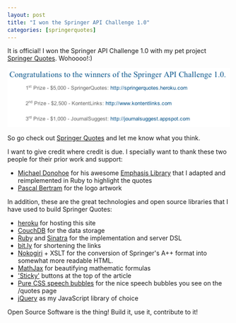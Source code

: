 ```yaml
---
layout: post
title: "I won the Springer API Challenge 1.0"
categories: [springerquotes]
---
```


It is official! I won the Springer API Challenge 1.0 with my pet project [Springer Quotes](http://springerquotes.heroku.com). Wohoooo!:)

[![Springer API Challenge](/images/winning_springer_challenge.png "Results Springer API Challenge 1.0")](http://dev.springer.com/)

So go check out [Springer Quotes](http://springerquotes.heroku.com) and let me know what you think.

I want to give credit where credit is due. I specially want to thank these two people for their prior work and support: 

* [Michael Donohoe](https://twitter.com/#!/donohoe) for his awesome [Emphasis Library](https://github.com/NYTimes/Emphasis) that I adapted and reimplemented in Ruby to highlight the quotes
* [Pascal Bertram](http://pixelmove.de) for the logo artwork

In addition, these are the great technologies and open source libraries that I have used to build Springer Quotes:
	
<ul>
	<li><a href="http://heroku.com">heroku</a> for hosting this site</li>	
	<li><a href="http://couchone.com">CouchDB</a> for the data storage</li>	
	<li><a href="http://www.ruby-lang.org/en/">Ruby</a> and <a href="http://www.sinatrarb.com/">Sinatra</a> for the implementation and server DSL</li>	
	<li><a href="http://bit.ly">bit.ly</a> for shortening the links</li>	
	<li><a href="http://nokogiri.org/">Nokogiri</a> + XSLT for the conversion of Springer's A++ format into somewhat more readable HTML.</li>
	<li><a href="http://www.mathjax.org">MathJax</a> for beautifying mathematic formulas</li>
	<li><a href="http://imakewebthings.github.com/jquery-waypoints/sticky-elements/">'Sticky'</a> buttons at the top of the article</li>	
	<li><a href="http://nicolasgallagher.com/pure-css-speech-bubbles/">Pure CSS speech bubbles</a> for the nice speech bubbles you see on the /quotes page</li>
	<li><a href="http://jquery.com">jQuery</a> as my JavaScript library of choice</a></li>
</ul>

Open Source Software is the thing! Build it, use it, contribute to it!